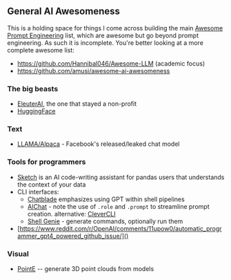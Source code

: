 ## General AI Awesomeness

This is a holding space for things I come across building the main [Awesome Prompt Engineering](README.md) list, which are awesome but go beyond prompt engineering.
As such it is incomplete. You're better looking at a more complete awesome list:
- https://github.com/Hannibal046/Awesome-LLM (academic focus)
- https://github.com/amusi/awesome-ai-awesomeness


### The big beasts

- [EleuterAI](https://github.com/EleutherAI), the one that stayed a non-profit
- [HuggingFace](https://huggingface.co/)

###  Text

 - [LLAMA/Alpaca](https://replicate.com/blog/replicate-alpaca) - Facebook's released/leaked chat model

### Tools for programmers

* [Sketch](https://github.com/approximatelabs/sketch) is an AI code-writing assistant for pandas users that understands the context of your data
* CLI interfaces:
	* [Chatblade](https://github.com/npiv/chatblade) emphasizes using GPT within shell pipelines
	* [AIChat](https://github.com/sigoden/aichat/) - note the use of `.role` and `.prompt` to streamline prompt creation. alternative: [CleverCLI](https://github.com/clevercli/clevercli)
	* [Shell Genie](https://github.com/dylanjcastillo/shell-genie) - generate commands, optionally run them
* [https://www.reddit.com/r/OpenAI/comments/11upow0/automatic_programmer_gpt4_powered_github_issue/]()



### Visual
* [PointE](https://huggingface.co/spaces/openai/point-e) -- generate 3D point clouds from models
